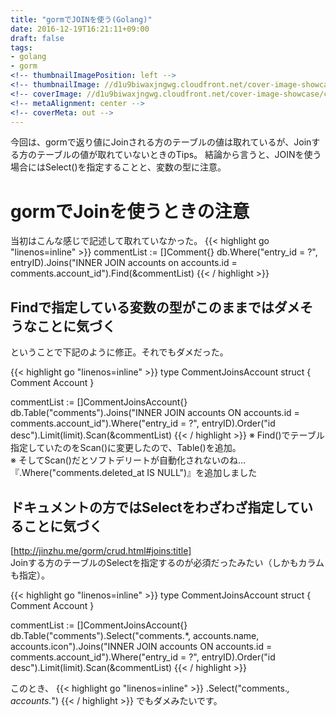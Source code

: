 ```yaml
---
title: "gormでJOINを使う(Golang)"
date: 2016-12-19T16:21:11+09:00
draft: false
tags:
- golang
- gorm
<!-- thumbnailImagePosition: left -->
<!-- thumbnailImage: //d1u9biwaxjngwg.cloudfront.net/cover-image-showcase/city-750.jpg -->
<!-- coverImage: //d1u9biwaxjngwg.cloudfront.net/cover-image-showcase/city.jpg -->
<!-- metaAlignment: center -->
<!-- coverMeta: out -->
---
```


今回は、gormで返り値にJoinされる方のテーブルの値は取れているが、Joinする方のテーブルの値が取れていないときのTips。
結論から言うと、JOINを使う場合にはSelect()を指定することと、変数の型に注意。  

<!--more-->

# gormでJoinを使うときの注意
当初はこんな感じで記述して取れていなかった。
{{< highlight go "linenos=inline" >}}
commentList := []Comment{}
db.Where("entry_id = ?", entryID).Joins("INNER JOIN accounts on accounts.id = comments.account_id").Find(&commentList)
{{< / highlight >}}


## Findで指定している変数の型がこのままではダメそうなことに気づく
ということで下記のように修正。それでもダメだった。

{{< highlight go "linenos=inline" >}}
type CommentJoinsAccount struct {
    Comment
    Account
}

commentList := []CommentJoinsAccount{}
db.Table("comments").Joins("INNER JOIN accounts ON accounts.id = comments.account_id").Where("entry_id = ?", entryID).Order("id desc").Limit(limit).Scan(&commentList)
{{< / highlight >}}
※ Find()でテーブル指定していたのをScan()に変更したので、Table()を追加。  
※ そしてScan()だとソフトデリートが自動化されないのね…『.Where("comments.deleted_at IS NULL")』を追加しました


## ドキュメントの方ではSelectをわざわざ指定していることに気づく
[http://jinzhu.me/gorm/crud.html#joins:title]  
Joinする方のテーブルのSelectを指定するのが必須だったみたい（しかもカラムも指定）。


{{< highlight go "linenos=inline" >}}
type CommentJoinsAccount struct {
    Comment
    Account
}

commentList := []CommentJoinsAccount{}
db.Table("comments").Select("comments.*, accounts.name, accounts.icon").Joins("INNER JOIN accounts ON accounts.id = comments.account_id").Where("entry_id = ?", entryID).Order("id desc").Limit(limit).Scan(&commentList)
{{< / highlight >}}

このとき、
{{< highlight go "linenos=inline" >}}
.Select("comments.*, accounts.*")
{{< / highlight >}}
でもダメみたいです。
